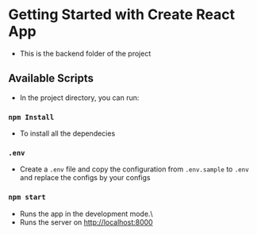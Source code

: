 # Getting Started with Create React App

- This is the backend folder of the project

## Available Scripts

- In the project directory, you can run:

### `npm Install`

- To install all the dependecies

### `.env`

- Create a `.env` file and copy the configuration from `.env.sample` to `.env` and replace the configs by your configs

### `npm start`

- Runs the app in the development mode.\
- Runs the server on [http://localhost:8000](http://localhost:8000)
